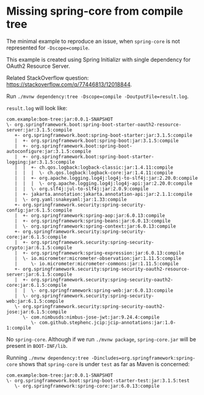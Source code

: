 # Missing spring-core from compile tree

The minimal example to reproduce an issue, when `spring-core` is not represented for `-Dscope=compile`.

This example is created using Spring Initializr with single dependency for OAuth2 Resource Server.

Related StackOverflow question: https://stackoverflow.com/q/77446813/12018844.

Run `./mvnw dependency:tree -Dscope=compile -DoutputFile=result.log`.

`result.log` will look like:

```
com.example:bom-tree:jar:0.0.1-SNAPSHOT
\- org.springframework.boot:spring-boot-starter-oauth2-resource-server:jar:3.1.5:compile
   +- org.springframework.boot:spring-boot-starter:jar:3.1.5:compile
   |  +- org.springframework.boot:spring-boot:jar:3.1.5:compile
   |  +- org.springframework.boot:spring-boot-autoconfigure:jar:3.1.5:compile
   |  +- org.springframework.boot:spring-boot-starter-logging:jar:3.1.5:compile
   |  |  +- ch.qos.logback:logback-classic:jar:1.4.11:compile
   |  |  |  \- ch.qos.logback:logback-core:jar:1.4.11:compile
   |  |  +- org.apache.logging.log4j:log4j-to-slf4j:jar:2.20.0:compile
   |  |  |  \- org.apache.logging.log4j:log4j-api:jar:2.20.0:compile
   |  |  \- org.slf4j:jul-to-slf4j:jar:2.0.9:compile
   |  +- jakarta.annotation:jakarta.annotation-api:jar:2.1.1:compile
   |  \- org.yaml:snakeyaml:jar:1.33:compile
   +- org.springframework.security:spring-security-config:jar:6.1.5:compile
   |  +- org.springframework:spring-aop:jar:6.0.13:compile
   |  +- org.springframework:spring-beans:jar:6.0.13:compile
   |  \- org.springframework:spring-context:jar:6.0.13:compile
   +- org.springframework.security:spring-security-core:jar:6.1.5:compile
   |  +- org.springframework.security:spring-security-crypto:jar:6.1.5:compile
   |  +- org.springframework:spring-expression:jar:6.0.13:compile
   |  \- io.micrometer:micrometer-observation:jar:1.11.5:compile
   |     \- io.micrometer:micrometer-commons:jar:1.11.5:compile
   +- org.springframework.security:spring-security-oauth2-resource-server:jar:6.1.5:compile
   |  +- org.springframework.security:spring-security-oauth2-core:jar:6.1.5:compile
   |  |  \- org.springframework:spring-web:jar:6.0.13:compile
   |  \- org.springframework.security:spring-security-web:jar:6.1.5:compile
   \- org.springframework.security:spring-security-oauth2-jose:jar:6.1.5:compile
      \- com.nimbusds:nimbus-jose-jwt:jar:9.24.4:compile
         \- com.github.stephenc.jcip:jcip-annotations:jar:1.0-1:compile
```

No `spring-core`. Although if we run `./mvnw package`, `spring-core.jar` will be present in `BOOT-INF/lib`.

Running `./mvnw dependency:tree -Dincludes=org.springframework:spring-core` shows that `spring-core` 
is under `test` as far as Maven is concerned:

```
com.example:bom-tree:jar:0.0.1-SNAPSHOT
\- org.springframework.boot:spring-boot-starter-test:jar:3.1.5:test
   \- org.springframework:spring-core:jar:6.0.13:compile
```
